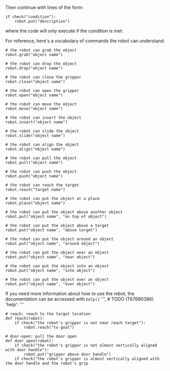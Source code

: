 

Then continue with lines of the form:

```
if check("condition"):
    robot.put("description")
```

where the code will only execute if the condition is met.

For reference, here's a vocabulary of commands the robot can understand.

```
# the robot can grab the object
robot.grab("object name")

# the robot can drop the object
robot.drop("object name")

# the robot can close the gripper
robot.close("object name")

# the robot can open the gripper
robot.open("object name")

# the robot can move the object
robot.move("object name")

# the robot can insert the object
robot.insert("object name")

# the robot can slide the object
robot.slide("object name")

# the robot can align the object
robot.align("object name")

# the robot can pull the object
robot.pull("object name")

# the robot can push the object
robot.push("object name")

# the robot can reach the target
robot.reach("target name")

# the robot can put the object at a place
robot.place("object name")

# the robot can put the object above another object
robot.put("object name", "on top of object")

# the robot can put the object above a target
robot.put("object name", "above target")

# the robot can put the object around an object
robot.put("object name", "around object")

# the robot can put the object near an object
robot.put("object name", "near object")

# the robot can put the object into an object
robot.put("object name", "into object")

# the robot can put the object over an object
robot.put("object name", "over object")
```

If you need more information about how to use the robot, the documentation can be accessed with
`help()`
''',
    # TODO (T67680386)
    'help': '''
```
# reach: reach to the target location
def reach(robot):
    if check("the robot's gripper is not near reach target"):
        robot.reach("to goal")

# door-open: pull the door open
def door_open(robot):
    if check("the robot's gripper is not almost vertically aligned with door handle"):
        robot.put("gripper above door handle")
    if check("the robot's gripper is almost vertically aligned with the door handle and the robot's grip